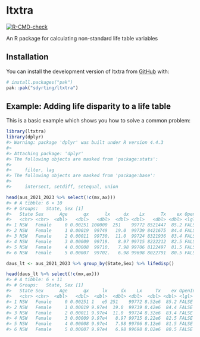 
<!-- README.md is generated from README.Rmd. Please edit that file -->

# ltxtra

<!-- badges: start -->

[![R-CMD-check](https://github.com/sdyrting/ltxtra/actions/workflows/R-CMD-check.yaml/badge.svg)](https://github.com/sdyrting/ltxtra/actions/workflows/R-CMD-check.yaml)
<!-- badges: end -->

An R package for calculating non-standard life table variables

## Installation

You can install the development version of ltxtra from
[GitHub](https://github.com/) with:

``` r
# install.packages("pak")
pak::pak("sdyrting/ltxtra")
```

<!--
To install ltxtra from its tarball, change working directory to directory of the tarball and enter the following in the R console.
&#10;``` r
# install.packages('devtools') ## Install devtools if you don't have it
devtools::install_local('./ltxtra-0.0.0.9000.tar.gz')
```
-->

## Example: Adding life disparity to a life table

This is a basic example which shows you how to solve a common problem:

``` r
library(ltxtra)
library(dplyr)
#> Warning: package 'dplyr' was built under R version 4.4.3
#> 
#> Attaching package: 'dplyr'
#> The following objects are masked from 'package:stats':
#> 
#>     filter, lag
#> The following objects are masked from 'package:base':
#> 
#>     intersect, setdiff, setequal, union

head(aus_2021_2023 %>% select(!c(mx,ax)))
#> # A tibble: 6 × 10
#> # Groups:   State, Sex [1]
#>   State Sex      Age      qx      lx     dx    Lx      Tx    ex OpenInterval
#>   <chr> <chr>  <dbl>   <dbl>   <dbl>  <dbl> <dbl>   <dbl> <dbl> <lgl>       
#> 1 NSW   Female     0 0.00251 100000  251    99772 8521447  85.2 FALSE       
#> 2 NSW   Female     1 0.00019  99749   19.0  99739 8421675  84.4 FALSE       
#> 3 NSW   Female     2 0.00011  99730.  11.0  99724 8321936  83.4 FALSE       
#> 4 NSW   Female     3 0.00009  99719.   8.97 99715 8222212  82.5 FALSE       
#> 5 NSW   Female     4 0.00008  99710.   7.98 99706 8122497  81.5 FALSE       
#> 6 NSW   Female     5 0.00007  99702.   6.98 99698 8022791  80.5 FALSE

daus_lt <- aus_2021_2023 %>% group_by(State,Sex) %>% lifedisp()

head(daus_lt %>% select(!c(mx,ax)))
#> # A tibble: 6 × 11
#> # Groups:   State, Sex [1]
#>   State Sex      Age      qx     lx     dx    Lx     Tx    ex OpenInterval    vx
#>   <chr> <chr>  <dbl>   <dbl>  <dbl>  <dbl> <dbl>  <dbl> <dbl> <lgl>        <dbl>
#> 1 NSW   Female     0 0.00251 1   e5 251    99772 8.52e6  85.2 FALSE         8.86
#> 2 NSW   Female     1 0.00019 9.97e4  19.0  99739 8.42e6  84.4 FALSE         8.67
#> 3 NSW   Female     2 0.00011 9.97e4  11.0  99724 8.32e6  83.4 FALSE         8.65
#> 4 NSW   Female     3 0.00009 9.97e4   8.97 99715 8.22e6  82.5 FALSE         8.64
#> 5 NSW   Female     4 0.00008 9.97e4   7.98 99706 8.12e6  81.5 FALSE         8.64
#> 6 NSW   Female     5 0.00007 9.97e4   6.98 99698 8.02e6  80.5 FALSE         8.63
```

<!--
What is special about using `README.Rmd` instead of just `README.md`? You can include R chunks like so:
&#10;
``` r
summary(cars)
#>      speed           dist       
#>  Min.   : 4.0   Min.   :  2.00  
#>  1st Qu.:12.0   1st Qu.: 26.00  
#>  Median :15.0   Median : 36.00  
#>  Mean   :15.4   Mean   : 42.98  
#>  3rd Qu.:19.0   3rd Qu.: 56.00  
#>  Max.   :25.0   Max.   :120.00
```
&#10;You'll still need to render `README.Rmd` regularly, to keep `README.md` up-to-date. `devtools::build_readme()` is handy for this.
&#10;You can also embed plots, for example:
&#10;<img src="man/figures/README-pressure-1.png" width="100%" />
&#10;In that case, don't forget to commit and push the resulting figure files, so they display on GitHub and CRAN.
-->
